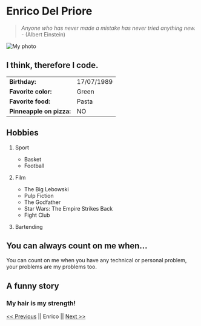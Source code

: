# Enrico Del Priore

> *Anyone who has never made a mistake has never tried anything new.* - (Albert Einstein)

![My photo](https://# "Enrico' photo")

## I think, therefore I code.

|   |   |
|---|---|
|**Birthday:**| 17/07/1989 |
|**Favorite color:**| Green |
|**Favorite food:**| Pasta |
|**Pinneapple on pizza:**| NO |

## Hobbies

1. Sport
   - Basket
   - Football

2. Film
   - The Big Lebowski
   - Pulp Fiction
   - The Godfather
   - Star Wars: The Empire Strikes Back
   - Fight Club

3. Bartending

## You can always count on me when...

You can count on me when you have any technical or personal problem, your problems are my problems too.

## A funny story



### My hair is my strength!

[<< Previous](https://github.com/SashBFa/markdown-challenge/blob/main/README.md) || Enrico || [Next >>](https://github.com/fabver82/markdown-challenge/blob/main/README.md)
